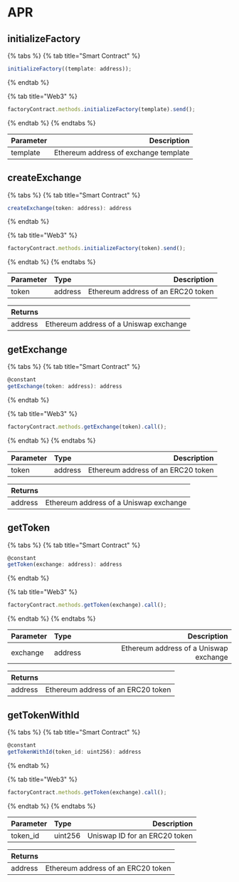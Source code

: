 # APR

## initializeFactory

{% tabs %}
{% tab title="Smart Contract" %}

```javascript
initializeFactory((template: address));
```

{% endtab %}

{% tab title="Web3" %}

```javascript
factoryContract.methods.initializeFactory(template).send();
```

{% endtab %}
{% endtabs %}

| Parameter |                           Description |
| :-------- | ------------------------------------: |
| template  | Ethereum address of exchange template |

## createExchange

{% tabs %}
{% tab title="Smart Contract" %}

```javascript
createExchange(token: address): address
```

{% endtab %}

{% tab title="Web3" %}

```javascript
factoryContract.methods.initializeFactory(token).send();
```

{% endtab %}
{% endtabs %}

| Parameter | Type    |                        Description |
| :-------- | :------ | ---------------------------------: |
| token     | address | Ethereum address of an ERC20 token |

| Returns |                                        |
| :------ | -------------------------------------: |
| address | Ethereum address of a Uniswap exchange |

## getExchange

{% tabs %}
{% tab title="Smart Contract" %}

```javascript
@constant
getExchange(token: address): address
```

{% endtab %}

{% tab title="Web3" %}

```javascript
factoryContract.methods.getExchange(token).call();
```

{% endtab %}
{% endtabs %}

| Parameter | Type    |                        Description |
| :-------- | :------ | ---------------------------------: |
| token     | address | Ethereum address of an ERC20 token |

| Returns |                                        |
| :------ | -------------------------------------: |
| address | Ethereum address of a Uniswap exchange |

## getToken

{% tabs %}
{% tab title="Smart Contract" %}

```javascript
@constant
getToken(exchange: address): address
```

{% endtab %}

{% tab title="Web3" %}

```javascript
factoryContract.methods.getToken(exchange).call();
```

{% endtab %}
{% endtabs %}

| Parameter | Type    |                            Description |
| :-------- | :------ | -------------------------------------: |
| exchange  | address | Ethereum address of a Uniswap exchange |

| Returns |                                    |
| :------ | ---------------------------------: |
| address | Ethereum address of an ERC20 token |

## getTokenWithId

{% tabs %}
{% tab title="Smart Contract" %}

```javascript
@constant
getTokenWithId(token_id: uint256): address
```

{% endtab %}

{% tab title="Web3" %}

```javascript
factoryContract.methods.getToken(exchange).call();
```

{% endtab %}
{% endtabs %}

| Parameter | Type    |                   Description |
| :-------- | :------ | ----------------------------: |
| token_id  | uint256 | Uniswap ID for an ERC20 token |

| Returns |                                    |
| :------ | ---------------------------------: |
| address | Ethereum address of an ERC20 token |
